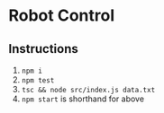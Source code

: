 # Robot Control

## Instructions

1. `npm i`
2. `npm test`
3. `tsc && node src/index.js data.txt`
4. `npm start` is shorthand for above